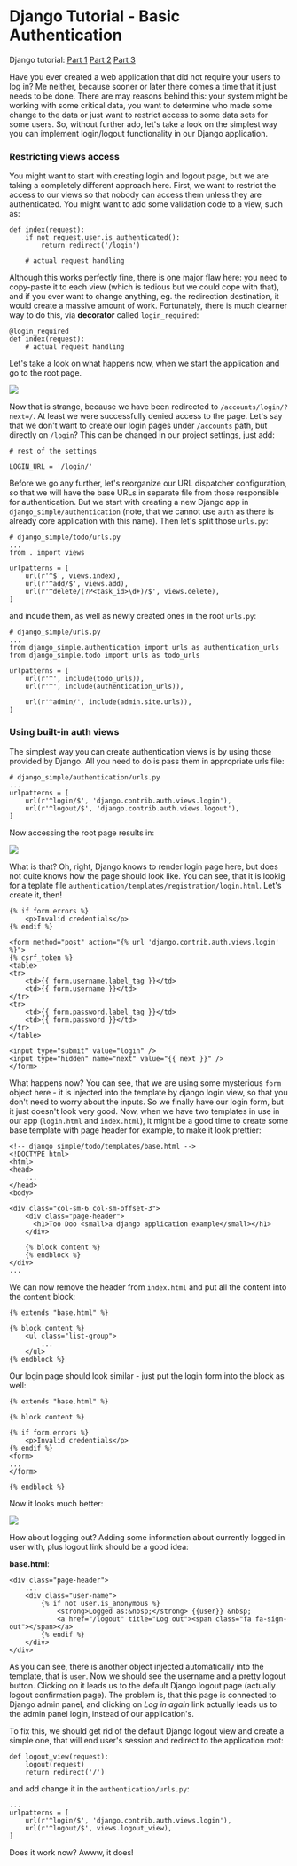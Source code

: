 # Django Tutorial - Basic Authentication

Django tutorial: 
[Part 1](http://mycodesmells.com/post/django-tutorial-virtualenv/) [Part 2](http://mycodesmells.com/post/django-tutorial-the-most-basic-project/) [Part 3](http://mycodesmells.com/post/django-tutorial-editing-data/)

Have you ever created a web application that did not require your users to log in? Me neither, because sooner or later there comes a time that it just needs to be done. There are may reasons behind this: your system might be working with some critical data, you want to determine who made some change to the data or just want to restrict access to some data sets for some users. So, without further ado, let's take a look on the simplest way you can implement login/logout functionality in our Django application.

### Restricting views access

You might want to start with creating login and logout page, but we are taking a completely different approach here. First, we want to restrict the access to our views so that nobody can access them unless they are authenticated. You might want to add some validation code to a view, such as:

	def index(request):
		if not request.user.is_authenticated():
        	return redirect('/login')

		# actual request handling

Although this works perfectly fine, there is one major flaw here: you need to copy-paste it to each view (which is tedious but we could cope with that), and if you ever want to change anything, eg. the redirection destination, it would create a massive amount of work. Fortunately, there is much clearner way to do this, via **decorator** called `login_required`:

	@login_required
	def index(request):
		# actual request handling

Let's take a look on what happens now, when we start the application and go to the root page.

<img src="https://raw.githubusercontent.com/mycodesmells/django-tutorial/master/posts/images/login-required-default.png"/>

Now that is strange, because we have been redirected to `/accounts/login/?next=/`. At least we were successfully denied access to the page. Let's say that we don't want to create our login pages under `/accounts` path, but directly on `/login`? This can be changed in our project settings, just add:

	# rest of the settings
	
	LOGIN_URL = '/login/'

Before we go any further, let's reorganize our URL dispatcher configuration, so that we will have the base URLs in separate file from those responsible for authentication. But we start with creating a new Django app in `django_simple/authentication` (note, that we cannot use `auth` as there is already core application with this name). Then let's split those `urls.py`:

	# django_simple/todo/urls.py
	...
	from . import views

	urlpatterns = [
		url(r'^$', views.index),
		url(r'^add/$', views.add),
		url(r'^delete/(?P<task_id>\d+)/$', views.delete),
	]

and incude them, as well as newly created ones in the root `urls.py`:

	# django_simple/urls.py
	...
	from django_simple.authentication import urls as authentication_urls 
	from django_simple.todo import urls as todo_urls 

	urlpatterns = [
		url(r'^', include(todo_urls)),
		url(r'^', include(authentication_urls)),

	    url(r'^admin/', include(admin.site.urls)),
	]	

### Using built-in auth views

The simplest way you can create authentication views is by using those provided by Django. All you need to do is pass them in appropriate urls file:

	# django_simple/authentication/urls.py
	...
	urlpatterns = [
		url(r'^login/$', 'django.contrib.auth.views.login'),
		url(r'^logout/$', 'django.contrib.auth.views.logout'),
	]

Now accessing the root page results in:

<img src="https://raw.githubusercontent.com/mycodesmells/django-tutorial/master/posts/images/login-page-missing-template.png"/>

What is that? Oh, right, Django knows to render login page here, but does not quite knows how the page should look like. You can see, that it is lookig for a teplate file `authentication/templates/registration/login.html`. Let's create it, then!

	{% if form.errors %}
		<p>Invalid credentials</p>
	{% endif %}

	<form method="post" action="{% url 'django.contrib.auth.views.login' %}">
	{% csrf_token %}
	<table>
	<tr>
	    <td>{{ form.username.label_tag }}</td>
	    <td>{{ form.username }}</td>
	</tr>
	<tr>
	    <td>{{ form.password.label_tag }}</td>
	    <td>{{ form.password }}</td>
	</tr>
	</table>

	<input type="submit" value="login" />
	<input type="hidden" name="next" value="{{ next }}" />
	</form>

What happens now? You can see, that we are using some mysterious `form` object here - it is injected into the template by django login view, so that you don't need to worry about the inputs. So we finally have our login form, but it just doesn't look very good. Now, when we have two templates in use in our app (`login.html` and `index.html`), it might be a good time to create some base template with page header for example, to make it look prettier:

	<!-- django_simple/todo/templates/base.html -->
	<!DOCTYPE html>
	<html>
	<head>
		...
	</head>
	<body>

	<div class="col-sm-6 col-sm-offset-3">
		<div class="page-header">
		  <h1>Too Doo <small>a django application example</small></h1>
		</div>

		{% block content %}
		{% endblock %}
	</div>
	...

We can now remove the header from `index.html` and put all the content into the `content` block:

	{% extends "base.html" %}

	{% block content %}
		<ul class="list-group">
			...		
		</ul>
	{% endblock %}

Our login page should look similar - just put the login form into the block as well:

	{% extends "base.html" %}

	{% block content %}

	{% if form.errors %}
		<p>Invalid credentials</p>
	{% endif %}
	<form>
	...
	</form>

	{% endblock %}

Now it looks much better:

<img src="https://raw.githubusercontent.com/mycodesmells/django-tutorial/master/posts/images/login-page-from-template.png"/>

How about logging out? Adding some information about currently logged in user with, plus logout link should be a good idea:

**base.html**:

	<div class="page-header">
		...
		<div class="user-name">
		  	{% if not user.is_anonymous %}
		  		<strong>Logged as:&nbsp;</strong> {{user}} &nbsp;
				<a href="/logout" title="Log out"><span class="fa fa-sign-out"></span></a>
			{% endif %}
		</div>
	</div>

As you can see, there is another object injected automatically into the template, that is `user`. Now we should see the username and a pretty logout button. Clicking on it leads us to the default Django logout page (actually logout confirmation page). The problem is, that this page is connected to Django admin panel, and clicking on _Log in again_ link actually leads us to the admin panel login, instead of our application's.

To fix this, we should get rid of the default Django logout view and create a simple one, that will end user's session and redirect to the application root:

	def logout_view(request):
	    logout(request)
	    return redirect('/')

and add change it in the `authentication/urls.py`:

	...
	urlpatterns = [
		url(r'^login/$', 'django.contrib.auth.views.login'),
	    url(r'^logout/$', views.logout_view),
	]

Does it work now? Awww, it does!
